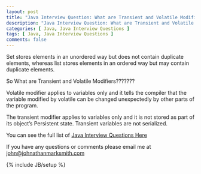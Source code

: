 ```yaml
---
layout: post
title: "Java Interview Question: What are Transient and Volatile Modifiers?"
description: "Java Interview Question: What are Transient and Volatile Modifiers?"
categories: [ Java, Java Interview Questions ]
tags: [ Java, Java Interview Questions ]
comments: false
---
```


Set stores elements in an unordered way but does not contain duplicate elements, whereas list stores elements in an ordered way but may contain duplicate elements.

So What are Transient and Volatile Modifiers???????


Volatile modifier applies to variables only and it tells the compiler that the variable modified by volatile can be changed unexpectedly by other parts of the program.

The transient modifier applies to variables only and it is not stored as part of its object’s Persistent state. Transient variables are not serialized.


You can see the full list of <a href="/java-interview-questions.html">Java Interview Questions Here</a>

If you have any questions or comments please email me at <a href="mailto:john@johnathanmarksmith.com">john@johnathanmarksmith.com</a>

{% include JB/setup %}
